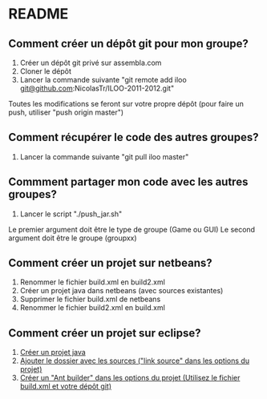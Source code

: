 README
======

Comment créer un dépôt git pour mon groupe?
-------------------------------------------

1. Créer un dépôt git privé sur assembla.com
2. Cloner le dépôt
3. Lancer la commande suivante "git remote add iloo git@github.com:NicolasTr/ILOO-2011-2012.git"

Toutes les modifications se feront sur votre propre dépôt (pour faire un push, utiliser "push origin master")

Comment récupérer le code des autres groupes?
---------------------------------------------

1. Lancer la commande suivante "git pull iloo master"

Commment partager mon code avec les autres groupes?
---------------------------------------------------

1. Lancer le script "./push_jar.sh"

Le premier argument doit être le type de groupe (Game ou GUI)
Le second argument doit être le groupe (groupxx)

Comment créer un projet sur netbeans?
-------------------------------------

1. Renommer le fichier build.xml en build2.xml
2. Créer un projet java dans netbeans (avec sources existantes)
3. Supprimer le fichier build.xml de netbeans
4. Renommer le fichier build2.xml en build.xml

Comment créer un projet sur eclipse?
------------------------------------

1. [Créer un projet java][1]
2. [Ajouter le dossier avec les sources ("link source" dans les options du projet)][2]
3. [Créer un "Ant builder" dans les options du projet (Utilisez le fichier build.xml et votre dépôt git)][3]

[1]: http://dl.dropbox.com/u/14582957/iloo/eclipse/01.png
[2]: http://dl.dropbox.com/u/14582957/iloo/eclipse/02.png
[3]: http://dl.dropbox.com/u/14582957/iloo/eclipse/03.png

